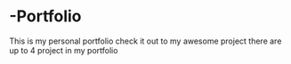 # -Portfolio
This is my personal portfolio check it out to my awesome project
there are up to 4 project in my portfolio
